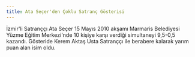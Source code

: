 ```yaml
---
title: Ata Seçer'den Çoklu Satranç Gösterisi
---
```


İzmir'li Satranççı Ata Seçer 15 Mayıs 2010 akşamı Marmaris Belediyesi Yüzme Eğitim Merkezi'nde 10 kişiye karşı verdiği simultaneyi 9,5-0,5 kazandı. Gösteride Kerem Aktaş Usta Satranççı ile berabere kalarak yarım puan alan isim oldu.
